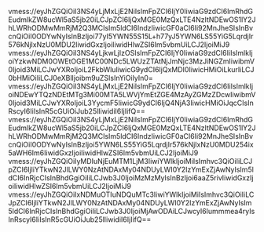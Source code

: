 vmess://eyJhZGQiOiI3NS4yLjMxLjE2NiIsImFpZCI6IjY0IiwiaG9zdCI6ImRhdGEudmlkZW8ucWl5aS5jb20iLCJpZCI6IjQxMGE0MzQxLTE4NzItNDEwOS1lY2JhLWRhODMwMmRjM2Q3MCIsIm5ldCI6IndzIiwicGF0aCI6Ii92MnJheSIsInBvcnQiOiI0ODYwNyIsInBzIjoi77yI5YWN55S15L+h77yJ5YWN6LS55YiG5LqrdjIr576kNjIxNzU0MDU2IiwidGxzIjoiIiwidHlwZSI6Im5vbmUiLCJ2IjoiMiJ9
vmess://eyJhZGQiOiI3NS4yLjkwLjIzOSIsImFpZCI6IjY0IiwiaG9zdCI6IiIsImlkIjoiYzkwNDM0OWEtOGE1MC00NDc5LWUzZTAtNjJmNjc3MzJiNGZmIiwibmV0Ijoid3MiLCJwYXRoIjoiL2FkbWluIiwicG9ydCI6IjQxMDI0IiwicHMiOiLkurIiLCJ0bHMiOiIiLCJ0eXBlIjoibm9uZSIsInYiOiIyIn0=
vmess://eyJhZGQiOiI3NS4yLjMxLjE2NiIsImFpZCI6IjY0IiwiaG9zdCI6IiIsImlkIjoiNDEwYTQzNDEtMTg3Mi00MTA5LWVjYmEtZGE4MzAyZGMzZDcwIiwibmV0Ijoid3MiLCJwYXRoIjoiL3YycmF5IiwicG9ydCI6IjQ4NjA3IiwicHMiOiJqcCIsInRscyI6IiIsInR5cGUiOiJub25lIiwidiI6IjIifQ==
vmess://eyJhZGQiOiI3NS4yLjMxLjE2NiIsImFpZCI6IjY0IiwiaG9zdCI6ImRhdGEudmlkZW8ucWl5aS5jb20iLCJpZCI6IjQxMGE0MzQxLTE4NzItNDEwOS1lY2JhLWRhODMwMmRjM2Q3MCIsIm5ldCI6IndzIiwicGF0aCI6Ii92MnJheSIsInBvcnQiOiI0ODYwNyIsInBzIjoi5YWN6LS55YiG5LqrdjIr576kNjIxNzU0MDU254ix5aWH6Im6IiwidGxzIjoiIiwidHlwZSI6Im5vbmUiLCJ2IjoiMiJ9
vmess://eyJhZGQiOiIyMDIuNjEuMTM1LjM3IiwiYWlkIjoiMiIsImhvc3QiOiIiLCJpZCI6IjliYTkwN2JlLWY0NzAtNDAxMy04NDUyLWI0Y2IzYmExZjAwNyIsIm5ldCI6InRjcCIsInBhdGgiOiIiLCJwb3J0IjoiMzMzMyIsInBzIjoi6aaZ5rivIiwidGxzIjoiIiwidHlwZSI6Im5vbmUiLCJ2IjoiMiJ9
vmess://eyJhZGQiOiIxNDMuOTIuNDQuMTc3IiwiYWlkIjoiMiIsImhvc3QiOiIiLCJpZCI6IjliYTkwN2JlLWY0NzAtNDAxMy04NDUyLWI0Y2IzYmExZjAwNyIsIm5ldCI6InRjcCIsInBhdGgiOiIiLCJwb3J0IjoiMjAwODAiLCJwcyI6Iummmea4ryIsInRscyI6IiIsInR5cGUiOiJub25lIiwidiI6IjIifQ==
